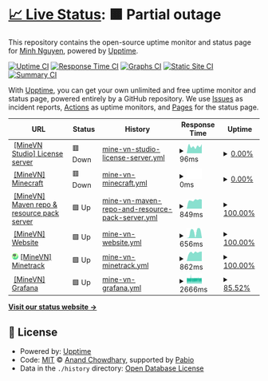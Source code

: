 # [📈 Live Status](https://minhh2792.github.io/uptime): <!--live status--> **🟧 Partial outage**

This repository contains the open-source uptime monitor and status page for [Minh Nguyen](https://ayo.so/minhh2792), powered by [Upptime](https://github.com/upptime/upptime).

[![Uptime CI](https://github.com/minhh2792/uptime/workflows/Uptime%20CI/badge.svg)](https://github.com/minhh2792/uptime/actions?query=workflow%3A%22Uptime+CI%22)
[![Response Time CI](https://github.com/minhh2792/uptime/workflows/Response%20Time%20CI/badge.svg)](https://github.com/minhh2792/uptime/actions?query=workflow%3A%22Response+Time+CI%22)
[![Graphs CI](https://github.com/minhh2792/uptime/workflows/Graphs%20CI/badge.svg)](https://github.com/minhh2792/uptime/actions?query=workflow%3A%22Graphs+CI%22)
[![Static Site CI](https://github.com/minhh2792/uptime/workflows/Static%20Site%20CI/badge.svg)](https://github.com/minhh2792/uptime/actions?query=workflow%3A%22Static+Site+CI%22)
[![Summary CI](https://github.com/minhh2792/uptime/workflows/Summary%20CI/badge.svg)](https://github.com/minhh2792/uptime/actions?query=workflow%3A%22Summary+CI%22)

With [Upptime](https://upptime.js.org), you can get your own unlimited and free uptime monitor and status page, powered entirely by a GitHub repository. We use [Issues](https://github.com/minhh2792/uptime/issues) as incident reports, [Actions](https://github.com/minhh2792/uptime/actions) as uptime monitors, and [Pages](https://minhh2792.github.io/uptime) for the status page.

<!--start: status pages-->
<!-- This summary is generated by Upptime (https://github.com/upptime/upptime) -->
<!-- Do not edit this manually, your changes will be overwritten -->
<!-- prettier-ignore -->
| URL | Status | History | Response Time | Uptime |
| --- | ------ | ------- | ------------- | ------ |
| <img alt="" src="https://minevn.studio/img/minevn-studio-avatar.png" height="13"> [[MineVN Studio] License server](https://license.minevn.net/) | 🟥 Down | [mine-vn-studio-license-server.yml](https://github.com/minhh2792/uptime/commits/HEAD/history/mine-vn-studio-license-server.yml) | <details><summary><img alt="Response time graph" src="./graphs/mine-vn-studio-license-server/response-time-week.png" height="20"> 96ms</summary><br><a href="https://minhh2792.github.io/uptime/history/mine-vn-studio-license-server"><img alt="Response time 896" src="https://img.shields.io/endpoint?url=https%3A%2F%2Fraw.githubusercontent.com%2Fminhh2792%2Fuptime%2FHEAD%2Fapi%2Fmine-vn-studio-license-server%2Fresponse-time.json"></a><br><a href="https://minhh2792.github.io/uptime/history/mine-vn-studio-license-server"><img alt="24-hour response time 125" src="https://img.shields.io/endpoint?url=https%3A%2F%2Fraw.githubusercontent.com%2Fminhh2792%2Fuptime%2FHEAD%2Fapi%2Fmine-vn-studio-license-server%2Fresponse-time-day.json"></a><br><a href="https://minhh2792.github.io/uptime/history/mine-vn-studio-license-server"><img alt="7-day response time 96" src="https://img.shields.io/endpoint?url=https%3A%2F%2Fraw.githubusercontent.com%2Fminhh2792%2Fuptime%2FHEAD%2Fapi%2Fmine-vn-studio-license-server%2Fresponse-time-week.json"></a><br><a href="https://minhh2792.github.io/uptime/history/mine-vn-studio-license-server"><img alt="30-day response time 113" src="https://img.shields.io/endpoint?url=https%3A%2F%2Fraw.githubusercontent.com%2Fminhh2792%2Fuptime%2FHEAD%2Fapi%2Fmine-vn-studio-license-server%2Fresponse-time-month.json"></a><br><a href="https://minhh2792.github.io/uptime/history/mine-vn-studio-license-server"><img alt="1-year response time 896" src="https://img.shields.io/endpoint?url=https%3A%2F%2Fraw.githubusercontent.com%2Fminhh2792%2Fuptime%2FHEAD%2Fapi%2Fmine-vn-studio-license-server%2Fresponse-time-year.json"></a></details> | <details><summary><a href="https://minhh2792.github.io/uptime/history/mine-vn-studio-license-server">0.00%</a></summary><a href="https://minhh2792.github.io/uptime/history/mine-vn-studio-license-server"><img alt="All-time uptime 56.02%" src="https://img.shields.io/endpoint?url=https%3A%2F%2Fraw.githubusercontent.com%2Fminhh2792%2Fuptime%2FHEAD%2Fapi%2Fmine-vn-studio-license-server%2Fuptime.json"></a><br><a href="https://minhh2792.github.io/uptime/history/mine-vn-studio-license-server"><img alt="24-hour uptime 0.00%" src="https://img.shields.io/endpoint?url=https%3A%2F%2Fraw.githubusercontent.com%2Fminhh2792%2Fuptime%2FHEAD%2Fapi%2Fmine-vn-studio-license-server%2Fuptime-day.json"></a><br><a href="https://minhh2792.github.io/uptime/history/mine-vn-studio-license-server"><img alt="7-day uptime 0.00%" src="https://img.shields.io/endpoint?url=https%3A%2F%2Fraw.githubusercontent.com%2Fminhh2792%2Fuptime%2FHEAD%2Fapi%2Fmine-vn-studio-license-server%2Fuptime-week.json"></a><br><a href="https://minhh2792.github.io/uptime/history/mine-vn-studio-license-server"><img alt="30-day uptime 0.00%" src="https://img.shields.io/endpoint?url=https%3A%2F%2Fraw.githubusercontent.com%2Fminhh2792%2Fuptime%2FHEAD%2Fapi%2Fmine-vn-studio-license-server%2Fuptime-month.json"></a><br><a href="https://minhh2792.github.io/uptime/history/mine-vn-studio-license-server"><img alt="1-year uptime 56.02%" src="https://img.shields.io/endpoint?url=https%3A%2F%2Fraw.githubusercontent.com%2Fminhh2792%2Fuptime%2FHEAD%2Fapi%2Fmine-vn-studio-license-server%2Fuptime-year.json"></a></details>
| <img alt="" src="https://i.imgur.com/OGV4Bar.png" height="13"> [[MineVN] Minecraft](mc.minevn.net) | 🟥 Down | [mine-vn-minecraft.yml](https://github.com/minhh2792/uptime/commits/HEAD/history/mine-vn-minecraft.yml) | <details><summary><img alt="Response time graph" src="./graphs/mine-vn-minecraft/response-time-week.png" height="20"> 0ms</summary><br><a href="https://minhh2792.github.io/uptime/history/mine-vn-minecraft"><img alt="Response time 77" src="https://img.shields.io/endpoint?url=https%3A%2F%2Fraw.githubusercontent.com%2Fminhh2792%2Fuptime%2FHEAD%2Fapi%2Fmine-vn-minecraft%2Fresponse-time.json"></a><br><a href="https://minhh2792.github.io/uptime/history/mine-vn-minecraft"><img alt="24-hour response time 0" src="https://img.shields.io/endpoint?url=https%3A%2F%2Fraw.githubusercontent.com%2Fminhh2792%2Fuptime%2FHEAD%2Fapi%2Fmine-vn-minecraft%2Fresponse-time-day.json"></a><br><a href="https://minhh2792.github.io/uptime/history/mine-vn-minecraft"><img alt="7-day response time 0" src="https://img.shields.io/endpoint?url=https%3A%2F%2Fraw.githubusercontent.com%2Fminhh2792%2Fuptime%2FHEAD%2Fapi%2Fmine-vn-minecraft%2Fresponse-time-week.json"></a><br><a href="https://minhh2792.github.io/uptime/history/mine-vn-minecraft"><img alt="30-day response time 0" src="https://img.shields.io/endpoint?url=https%3A%2F%2Fraw.githubusercontent.com%2Fminhh2792%2Fuptime%2FHEAD%2Fapi%2Fmine-vn-minecraft%2Fresponse-time-month.json"></a><br><a href="https://minhh2792.github.io/uptime/history/mine-vn-minecraft"><img alt="1-year response time 77" src="https://img.shields.io/endpoint?url=https%3A%2F%2Fraw.githubusercontent.com%2Fminhh2792%2Fuptime%2FHEAD%2Fapi%2Fmine-vn-minecraft%2Fresponse-time-year.json"></a></details> | <details><summary><a href="https://minhh2792.github.io/uptime/history/mine-vn-minecraft">0.00%</a></summary><a href="https://minhh2792.github.io/uptime/history/mine-vn-minecraft"><img alt="All-time uptime 32.00%" src="https://img.shields.io/endpoint?url=https%3A%2F%2Fraw.githubusercontent.com%2Fminhh2792%2Fuptime%2FHEAD%2Fapi%2Fmine-vn-minecraft%2Fuptime.json"></a><br><a href="https://minhh2792.github.io/uptime/history/mine-vn-minecraft"><img alt="24-hour uptime 0.00%" src="https://img.shields.io/endpoint?url=https%3A%2F%2Fraw.githubusercontent.com%2Fminhh2792%2Fuptime%2FHEAD%2Fapi%2Fmine-vn-minecraft%2Fuptime-day.json"></a><br><a href="https://minhh2792.github.io/uptime/history/mine-vn-minecraft"><img alt="7-day uptime 0.00%" src="https://img.shields.io/endpoint?url=https%3A%2F%2Fraw.githubusercontent.com%2Fminhh2792%2Fuptime%2FHEAD%2Fapi%2Fmine-vn-minecraft%2Fuptime-week.json"></a><br><a href="https://minhh2792.github.io/uptime/history/mine-vn-minecraft"><img alt="30-day uptime 0.00%" src="https://img.shields.io/endpoint?url=https%3A%2F%2Fraw.githubusercontent.com%2Fminhh2792%2Fuptime%2FHEAD%2Fapi%2Fmine-vn-minecraft%2Fuptime-month.json"></a><br><a href="https://minhh2792.github.io/uptime/history/mine-vn-minecraft"><img alt="1-year uptime 32.00%" src="https://img.shields.io/endpoint?url=https%3A%2F%2Fraw.githubusercontent.com%2Fminhh2792%2Fuptime%2FHEAD%2Fapi%2Fmine-vn-minecraft%2Fuptime-year.json"></a></details>
| <img alt="" src="https://i.imgur.com/OGV4Bar.png" height="13"> [[MineVN] Maven repo & resource pack server](https://pack.minevn.net) | 🟩 Up | [mine-vn-maven-repo-and-resource-pack-server.yml](https://github.com/minhh2792/uptime/commits/HEAD/history/mine-vn-maven-repo-and-resource-pack-server.yml) | <details><summary><img alt="Response time graph" src="./graphs/mine-vn-maven-repo-and-resource-pack-server/response-time-week.png" height="20"> 849ms</summary><br><a href="https://minhh2792.github.io/uptime/history/mine-vn-maven-repo-and-resource-pack-server"><img alt="Response time 993" src="https://img.shields.io/endpoint?url=https%3A%2F%2Fraw.githubusercontent.com%2Fminhh2792%2Fuptime%2FHEAD%2Fapi%2Fmine-vn-maven-repo-and-resource-pack-server%2Fresponse-time.json"></a><br><a href="https://minhh2792.github.io/uptime/history/mine-vn-maven-repo-and-resource-pack-server"><img alt="24-hour response time 902" src="https://img.shields.io/endpoint?url=https%3A%2F%2Fraw.githubusercontent.com%2Fminhh2792%2Fuptime%2FHEAD%2Fapi%2Fmine-vn-maven-repo-and-resource-pack-server%2Fresponse-time-day.json"></a><br><a href="https://minhh2792.github.io/uptime/history/mine-vn-maven-repo-and-resource-pack-server"><img alt="7-day response time 849" src="https://img.shields.io/endpoint?url=https%3A%2F%2Fraw.githubusercontent.com%2Fminhh2792%2Fuptime%2FHEAD%2Fapi%2Fmine-vn-maven-repo-and-resource-pack-server%2Fresponse-time-week.json"></a><br><a href="https://minhh2792.github.io/uptime/history/mine-vn-maven-repo-and-resource-pack-server"><img alt="30-day response time 913" src="https://img.shields.io/endpoint?url=https%3A%2F%2Fraw.githubusercontent.com%2Fminhh2792%2Fuptime%2FHEAD%2Fapi%2Fmine-vn-maven-repo-and-resource-pack-server%2Fresponse-time-month.json"></a><br><a href="https://minhh2792.github.io/uptime/history/mine-vn-maven-repo-and-resource-pack-server"><img alt="1-year response time 993" src="https://img.shields.io/endpoint?url=https%3A%2F%2Fraw.githubusercontent.com%2Fminhh2792%2Fuptime%2FHEAD%2Fapi%2Fmine-vn-maven-repo-and-resource-pack-server%2Fresponse-time-year.json"></a></details> | <details><summary><a href="https://minhh2792.github.io/uptime/history/mine-vn-maven-repo-and-resource-pack-server">100.00%</a></summary><a href="https://minhh2792.github.io/uptime/history/mine-vn-maven-repo-and-resource-pack-server"><img alt="All-time uptime 93.79%" src="https://img.shields.io/endpoint?url=https%3A%2F%2Fraw.githubusercontent.com%2Fminhh2792%2Fuptime%2FHEAD%2Fapi%2Fmine-vn-maven-repo-and-resource-pack-server%2Fuptime.json"></a><br><a href="https://minhh2792.github.io/uptime/history/mine-vn-maven-repo-and-resource-pack-server"><img alt="24-hour uptime 100.00%" src="https://img.shields.io/endpoint?url=https%3A%2F%2Fraw.githubusercontent.com%2Fminhh2792%2Fuptime%2FHEAD%2Fapi%2Fmine-vn-maven-repo-and-resource-pack-server%2Fuptime-day.json"></a><br><a href="https://minhh2792.github.io/uptime/history/mine-vn-maven-repo-and-resource-pack-server"><img alt="7-day uptime 100.00%" src="https://img.shields.io/endpoint?url=https%3A%2F%2Fraw.githubusercontent.com%2Fminhh2792%2Fuptime%2FHEAD%2Fapi%2Fmine-vn-maven-repo-and-resource-pack-server%2Fuptime-week.json"></a><br><a href="https://minhh2792.github.io/uptime/history/mine-vn-maven-repo-and-resource-pack-server"><img alt="30-day uptime 99.42%" src="https://img.shields.io/endpoint?url=https%3A%2F%2Fraw.githubusercontent.com%2Fminhh2792%2Fuptime%2FHEAD%2Fapi%2Fmine-vn-maven-repo-and-resource-pack-server%2Fuptime-month.json"></a><br><a href="https://minhh2792.github.io/uptime/history/mine-vn-maven-repo-and-resource-pack-server"><img alt="1-year uptime 93.79%" src="https://img.shields.io/endpoint?url=https%3A%2F%2Fraw.githubusercontent.com%2Fminhh2792%2Fuptime%2FHEAD%2Fapi%2Fmine-vn-maven-repo-and-resource-pack-server%2Fuptime-year.json"></a></details>
| <img alt="" src="https://i.imgur.com/OGV4Bar.png" height="13"> [[MineVN] Website](https://minevn.net) | 🟩 Up | [mine-vn-website.yml](https://github.com/minhh2792/uptime/commits/HEAD/history/mine-vn-website.yml) | <details><summary><img alt="Response time graph" src="./graphs/mine-vn-website/response-time-week.png" height="20"> 656ms</summary><br><a href="https://minhh2792.github.io/uptime/history/mine-vn-website"><img alt="Response time 1891" src="https://img.shields.io/endpoint?url=https%3A%2F%2Fraw.githubusercontent.com%2Fminhh2792%2Fuptime%2FHEAD%2Fapi%2Fmine-vn-website%2Fresponse-time.json"></a><br><a href="https://minhh2792.github.io/uptime/history/mine-vn-website"><img alt="24-hour response time 71" src="https://img.shields.io/endpoint?url=https%3A%2F%2Fraw.githubusercontent.com%2Fminhh2792%2Fuptime%2FHEAD%2Fapi%2Fmine-vn-website%2Fresponse-time-day.json"></a><br><a href="https://minhh2792.github.io/uptime/history/mine-vn-website"><img alt="7-day response time 656" src="https://img.shields.io/endpoint?url=https%3A%2F%2Fraw.githubusercontent.com%2Fminhh2792%2Fuptime%2FHEAD%2Fapi%2Fmine-vn-website%2Fresponse-time-week.json"></a><br><a href="https://minhh2792.github.io/uptime/history/mine-vn-website"><img alt="30-day response time 532" src="https://img.shields.io/endpoint?url=https%3A%2F%2Fraw.githubusercontent.com%2Fminhh2792%2Fuptime%2FHEAD%2Fapi%2Fmine-vn-website%2Fresponse-time-month.json"></a><br><a href="https://minhh2792.github.io/uptime/history/mine-vn-website"><img alt="1-year response time 1891" src="https://img.shields.io/endpoint?url=https%3A%2F%2Fraw.githubusercontent.com%2Fminhh2792%2Fuptime%2FHEAD%2Fapi%2Fmine-vn-website%2Fresponse-time-year.json"></a></details> | <details><summary><a href="https://minhh2792.github.io/uptime/history/mine-vn-website">100.00%</a></summary><a href="https://minhh2792.github.io/uptime/history/mine-vn-website"><img alt="All-time uptime 93.91%" src="https://img.shields.io/endpoint?url=https%3A%2F%2Fraw.githubusercontent.com%2Fminhh2792%2Fuptime%2FHEAD%2Fapi%2Fmine-vn-website%2Fuptime.json"></a><br><a href="https://minhh2792.github.io/uptime/history/mine-vn-website"><img alt="24-hour uptime 100.00%" src="https://img.shields.io/endpoint?url=https%3A%2F%2Fraw.githubusercontent.com%2Fminhh2792%2Fuptime%2FHEAD%2Fapi%2Fmine-vn-website%2Fuptime-day.json"></a><br><a href="https://minhh2792.github.io/uptime/history/mine-vn-website"><img alt="7-day uptime 100.00%" src="https://img.shields.io/endpoint?url=https%3A%2F%2Fraw.githubusercontent.com%2Fminhh2792%2Fuptime%2FHEAD%2Fapi%2Fmine-vn-website%2Fuptime-week.json"></a><br><a href="https://minhh2792.github.io/uptime/history/mine-vn-website"><img alt="30-day uptime 99.80%" src="https://img.shields.io/endpoint?url=https%3A%2F%2Fraw.githubusercontent.com%2Fminhh2792%2Fuptime%2FHEAD%2Fapi%2Fmine-vn-website%2Fuptime-month.json"></a><br><a href="https://minhh2792.github.io/uptime/history/mine-vn-website"><img alt="1-year uptime 93.91%" src="https://img.shields.io/endpoint?url=https%3A%2F%2Fraw.githubusercontent.com%2Fminhh2792%2Fuptime%2FHEAD%2Fapi%2Fmine-vn-website%2Fuptime-year.json"></a></details>
| <img alt="" src="https://raw.githubusercontent.com/Cryptkeeper/Minetrack/main/assets/images/logo.svg" height="13"> [[MineVN] Minetrack](https://track.minevn.net) | 🟩 Up | [mine-vn-minetrack.yml](https://github.com/minhh2792/uptime/commits/HEAD/history/mine-vn-minetrack.yml) | <details><summary><img alt="Response time graph" src="./graphs/mine-vn-minetrack/response-time-week.png" height="20"> 862ms</summary><br><a href="https://minhh2792.github.io/uptime/history/mine-vn-minetrack"><img alt="Response time 1189" src="https://img.shields.io/endpoint?url=https%3A%2F%2Fraw.githubusercontent.com%2Fminhh2792%2Fuptime%2FHEAD%2Fapi%2Fmine-vn-minetrack%2Fresponse-time.json"></a><br><a href="https://minhh2792.github.io/uptime/history/mine-vn-minetrack"><img alt="24-hour response time 947" src="https://img.shields.io/endpoint?url=https%3A%2F%2Fraw.githubusercontent.com%2Fminhh2792%2Fuptime%2FHEAD%2Fapi%2Fmine-vn-minetrack%2Fresponse-time-day.json"></a><br><a href="https://minhh2792.github.io/uptime/history/mine-vn-minetrack"><img alt="7-day response time 862" src="https://img.shields.io/endpoint?url=https%3A%2F%2Fraw.githubusercontent.com%2Fminhh2792%2Fuptime%2FHEAD%2Fapi%2Fmine-vn-minetrack%2Fresponse-time-week.json"></a><br><a href="https://minhh2792.github.io/uptime/history/mine-vn-minetrack"><img alt="30-day response time 857" src="https://img.shields.io/endpoint?url=https%3A%2F%2Fraw.githubusercontent.com%2Fminhh2792%2Fuptime%2FHEAD%2Fapi%2Fmine-vn-minetrack%2Fresponse-time-month.json"></a><br><a href="https://minhh2792.github.io/uptime/history/mine-vn-minetrack"><img alt="1-year response time 1189" src="https://img.shields.io/endpoint?url=https%3A%2F%2Fraw.githubusercontent.com%2Fminhh2792%2Fuptime%2FHEAD%2Fapi%2Fmine-vn-minetrack%2Fresponse-time-year.json"></a></details> | <details><summary><a href="https://minhh2792.github.io/uptime/history/mine-vn-minetrack">100.00%</a></summary><a href="https://minhh2792.github.io/uptime/history/mine-vn-minetrack"><img alt="All-time uptime 73.64%" src="https://img.shields.io/endpoint?url=https%3A%2F%2Fraw.githubusercontent.com%2Fminhh2792%2Fuptime%2FHEAD%2Fapi%2Fmine-vn-minetrack%2Fuptime.json"></a><br><a href="https://minhh2792.github.io/uptime/history/mine-vn-minetrack"><img alt="24-hour uptime 100.00%" src="https://img.shields.io/endpoint?url=https%3A%2F%2Fraw.githubusercontent.com%2Fminhh2792%2Fuptime%2FHEAD%2Fapi%2Fmine-vn-minetrack%2Fuptime-day.json"></a><br><a href="https://minhh2792.github.io/uptime/history/mine-vn-minetrack"><img alt="7-day uptime 100.00%" src="https://img.shields.io/endpoint?url=https%3A%2F%2Fraw.githubusercontent.com%2Fminhh2792%2Fuptime%2FHEAD%2Fapi%2Fmine-vn-minetrack%2Fuptime-week.json"></a><br><a href="https://minhh2792.github.io/uptime/history/mine-vn-minetrack"><img alt="30-day uptime 99.43%" src="https://img.shields.io/endpoint?url=https%3A%2F%2Fraw.githubusercontent.com%2Fminhh2792%2Fuptime%2FHEAD%2Fapi%2Fmine-vn-minetrack%2Fuptime-month.json"></a><br><a href="https://minhh2792.github.io/uptime/history/mine-vn-minetrack"><img alt="1-year uptime 73.64%" src="https://img.shields.io/endpoint?url=https%3A%2F%2Fraw.githubusercontent.com%2Fminhh2792%2Fuptime%2FHEAD%2Fapi%2Fmine-vn-minetrack%2Fuptime-year.json"></a></details>
| <img alt="" src="https://grafana.com/static/assets/img/fav32.png" height="13"> [[MineVN] Grafana](https://grafana.minevn.net) | 🟩 Up | [mine-vn-grafana.yml](https://github.com/minhh2792/uptime/commits/HEAD/history/mine-vn-grafana.yml) | <details><summary><img alt="Response time graph" src="./graphs/mine-vn-grafana/response-time-week.png" height="20"> 2666ms</summary><br><a href="https://minhh2792.github.io/uptime/history/mine-vn-grafana"><img alt="Response time 2236" src="https://img.shields.io/endpoint?url=https%3A%2F%2Fraw.githubusercontent.com%2Fminhh2792%2Fuptime%2FHEAD%2Fapi%2Fmine-vn-grafana%2Fresponse-time.json"></a><br><a href="https://minhh2792.github.io/uptime/history/mine-vn-grafana"><img alt="24-hour response time 2603" src="https://img.shields.io/endpoint?url=https%3A%2F%2Fraw.githubusercontent.com%2Fminhh2792%2Fuptime%2FHEAD%2Fapi%2Fmine-vn-grafana%2Fresponse-time-day.json"></a><br><a href="https://minhh2792.github.io/uptime/history/mine-vn-grafana"><img alt="7-day response time 2666" src="https://img.shields.io/endpoint?url=https%3A%2F%2Fraw.githubusercontent.com%2Fminhh2792%2Fuptime%2FHEAD%2Fapi%2Fmine-vn-grafana%2Fresponse-time-week.json"></a><br><a href="https://minhh2792.github.io/uptime/history/mine-vn-grafana"><img alt="30-day response time 2585" src="https://img.shields.io/endpoint?url=https%3A%2F%2Fraw.githubusercontent.com%2Fminhh2792%2Fuptime%2FHEAD%2Fapi%2Fmine-vn-grafana%2Fresponse-time-month.json"></a><br><a href="https://minhh2792.github.io/uptime/history/mine-vn-grafana"><img alt="1-year response time 2236" src="https://img.shields.io/endpoint?url=https%3A%2F%2Fraw.githubusercontent.com%2Fminhh2792%2Fuptime%2FHEAD%2Fapi%2Fmine-vn-grafana%2Fresponse-time-year.json"></a></details> | <details><summary><a href="https://minhh2792.github.io/uptime/history/mine-vn-grafana">85.52%</a></summary><a href="https://minhh2792.github.io/uptime/history/mine-vn-grafana"><img alt="All-time uptime 92.78%" src="https://img.shields.io/endpoint?url=https%3A%2F%2Fraw.githubusercontent.com%2Fminhh2792%2Fuptime%2FHEAD%2Fapi%2Fmine-vn-grafana%2Fuptime.json"></a><br><a href="https://minhh2792.github.io/uptime/history/mine-vn-grafana"><img alt="24-hour uptime 78.68%" src="https://img.shields.io/endpoint?url=https%3A%2F%2Fraw.githubusercontent.com%2Fminhh2792%2Fuptime%2FHEAD%2Fapi%2Fmine-vn-grafana%2Fuptime-day.json"></a><br><a href="https://minhh2792.github.io/uptime/history/mine-vn-grafana"><img alt="7-day uptime 85.52%" src="https://img.shields.io/endpoint?url=https%3A%2F%2Fraw.githubusercontent.com%2Fminhh2792%2Fuptime%2FHEAD%2Fapi%2Fmine-vn-grafana%2Fuptime-week.json"></a><br><a href="https://minhh2792.github.io/uptime/history/mine-vn-grafana"><img alt="30-day uptime 94.88%" src="https://img.shields.io/endpoint?url=https%3A%2F%2Fraw.githubusercontent.com%2Fminhh2792%2Fuptime%2FHEAD%2Fapi%2Fmine-vn-grafana%2Fuptime-month.json"></a><br><a href="https://minhh2792.github.io/uptime/history/mine-vn-grafana"><img alt="1-year uptime 92.78%" src="https://img.shields.io/endpoint?url=https%3A%2F%2Fraw.githubusercontent.com%2Fminhh2792%2Fuptime%2FHEAD%2Fapi%2Fmine-vn-grafana%2Fuptime-year.json"></a></details>

<!--end: status pages-->

[**Visit our status website →**](https://minhh2792.github.io/uptime)

## 📄 License

- Powered by: [Upptime](https://github.com/upptime/upptime)
- Code: [MIT](./LICENSE) © [Anand Chowdhary](https://anandchowdhary.com), supported by [Pabio](https://pabio.com)
- Data in the `./history` directory: [Open Database License](https://opendatacommons.org/licenses/odbl/1-0/)
